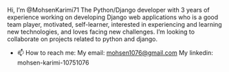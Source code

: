 Hi, I’m @MohsenKarimi71
The Python/Django developer with 3 years of experience working on developing Django web applications who is a good team player, motivated, self-learner, interested in experiencing and learning new technologies, and loves facing new challenges.
I’m looking to collaborate on projects related to python and django.
- 📫 How to reach me:
                      My email: mohsen1076@gmail.com
                      My linkedin: mohsen-karimi-10751076

<!---
MohsenKarimi71/MohsenKarimi71 is a ✨ special ✨ repository because its `README.md` (this file) appears on your GitHub profile.
You can click the Preview link to take a look at your changes.
--->
